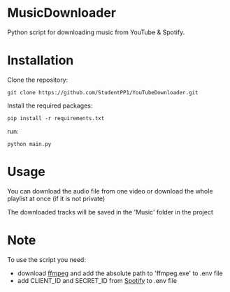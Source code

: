 # MusicDownloader
Python script for downloading music from YouTube & Spotify. 

# Installation
Clone the repository:
```
git clone https://github.com/StudentPP1/YouTubeDownloader.git
```
Install the required packages:
```
pip install -r requirements.txt
```
run:
```
python main.py
```

# Usage
You can download the audio file from one video or download the whole playlist at once (if it is not private) 

The downloaded tracks will be saved in the 'Music' folder in the project

# Note
To use the script you need:
  * download [ffmpeg](https://ffmpeg.org/) and add the absolute path to 'ffmpeg.exe' to .env file
  * add CLIENT_ID and SECRET_ID from [Spotify](https://developer.spotify.com/documentation/web-api/concepts/apps) to .env file

